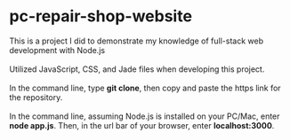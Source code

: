 # pc-repair-shop-website
This is a project I did to demonstrate my knowledge of full-stack web development with Node.js
<br></br>
Utilized JavaScript, CSS, and Jade files when developing this project.
<br></br>
In the command line, type <b>git clone</b>, then copy and paste the https link for the repository.
<br></br>
In the command line, assuming Node.js is installed on your PC/Mac, enter <b>node app.js</b>. Then, in the url bar of your browser, enter <b>localhost:3000</b>.
